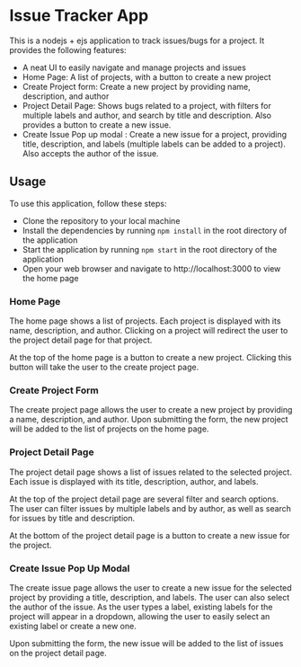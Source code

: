 # Issue Tracker App
This is a nodejs + ejs application to track issues/bugs for a project. It provides the following features:

- A neat UI to easily navigate and manage projects and issues
- Home Page: A list of projects, with a button to create a new project
- Create Project form: Create a new project by providing name, description, and author
- Project Detail Page: Shows bugs related to a project, with filters for multiple labels and author, and search by title and description. Also provides a button to create a new issue.
- Create Issue Pop up modal : Create a new issue for a project, providing title, description, and labels (multiple labels can be added to a project). Also accepts the author of the issue.

## Usage
To use this application, follow these steps:

- Clone the repository to your local machine
- Install the dependencies by running `npm install` in the root directory of the application
- Start the application by running `npm start` in the root directory of the application
- Open your web browser and navigate to http://localhost:3000 to view the home page

### Home Page
The home page shows a list of projects. Each project is displayed with its name, description, and author. Clicking on a project will redirect the user to the project detail page for that project.

At the top of the home page is a button to create a new project. Clicking this button will take the user to the create project page.

### Create Project Form
The create project page allows the user to create a new project by providing a name, description, and author. Upon submitting the form, the new project will be added to the list of projects on the home page.

### Project Detail Page
The project detail page shows a list of issues related to the selected project. Each issue is displayed with its title, description, author, and labels.

At the top of the project detail page are several filter and search options. The user can filter issues by multiple labels and by author, as well as search for issues by title and description.

At the bottom of the project detail page is a button to create a new issue for the project.

### Create Issue Pop Up Modal
The create issue page allows the user to create a new issue for the selected project by providing a title, description, and labels. The user can also select the author of the issue. As the user types a label, existing labels for the project will appear in a dropdown, allowing the user to easily select an existing label or create a new one.

Upon submitting the form, the new issue will be added to the list of issues on the project detail page.
